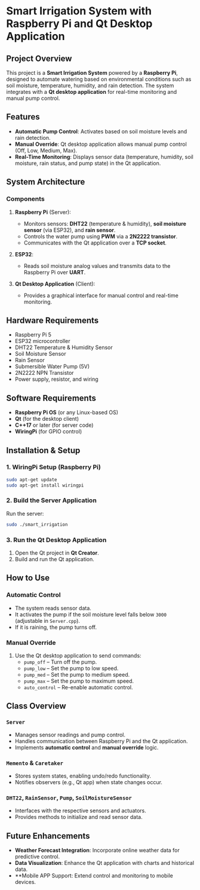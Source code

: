 
# Smart Irrigation System with Raspberry Pi and Qt Desktop Application

## Project Overview

This project is a **Smart Irrigation System** powered by a **Raspberry Pi**, designed to automate watering based on environmental conditions such as soil moisture, temperature, humidity, and rain detection. The system integrates with a **Qt desktop application** for real-time monitoring and manual pump control.

## Features

- **Automatic Pump Control**: Activates based on soil moisture levels and rain detection.
- **Manual Override**: Qt desktop application allows manual pump control (Off, Low, Medium, Max).
- **Real-Time Monitoring**: Displays sensor data (temperature, humidity, soil moisture, rain status, and pump state) in the Qt application.


## System Architecture

### Components

1. **Raspberry Pi** (Server):
   - Monitors sensors: **DHT22** (temperature & humidity), **soil moisture sensor** (via ESP32), and **rain sensor**.
   - Controls the water pump using **PWM** via a **2N2222 transistor**.
   - Communicates with the Qt application over a **TCP socket**.
   
2. **ESP32**:
   - Reads soil moisture analog values and transmits data to the Raspberry Pi over **UART**.
   
3. **Qt Desktop Application** (Client):
   - Provides a graphical interface for manual control and real-time monitoring.

## Hardware Requirements

- Raspberry Pi 5
- ESP32 microcontroller
- DHT22 Temperature & Humidity Sensor
- Soil Moisture Sensor
- Rain Sensor
- Submersible Water Pump (5V)
- 2N2222 NPN Transistor
- Power supply, resistor, and wiring

## Software Requirements

- **Raspberry Pi OS** (or any Linux-based OS)
- **Qt** (for the desktop client)
- **C++17** or later (for server code)
- **WiringPi** (for GPIO control)


## Installation & Setup

### 1. WiringPi Setup (Raspberry Pi)

```bash
sudo apt-get update
sudo apt-get install wiringpi
```

### 2. Build the Server Application

Run the server:
```bash
sudo ./smart_irrigation
```

### 3. Run the Qt Desktop Application

1. Open the Qt project in **Qt Creator**.
2. Build and run the Qt application.

## How to Use

### Automatic Control

- The system reads sensor data.
- It activates the pump if the soil moisture level falls below `3000` (adjustable in `Server.cpp`).
- If it is raining, the pump turns off.

### Manual Override

1. Use the Qt desktop application to send commands:
   - `pump_off` – Turn off the pump.
   - `pump_low` – Set the pump to low speed.
   - `pump_med` – Set the pump to medium speed.
   - `pump_max` – Set the pump to maximum speed.
   - `auto_control` – Re-enable automatic control.

## Class Overview

### `Server`

- Manages sensor readings and pump control.
- Handles communication between Raspberry Pi and the Qt application.
- Implements **automatic control** and **manual override** logic.

### `Memento` & `Caretaker`

- Stores system states, enabling undo/redo functionality.
- Notifies observers (e.g., Qt app) when state changes occur.

### `DHT22`, `RainSensor`, `Pump`, `SoilMoistureSensor`

- Interfaces with the respective sensors and actuators.
- Provides methods to initialize and read sensor data.

## Future Enhancements

- **Weather Forecast Integration**: Incorporate online weather data for predictive control.
- **Data Visualization**: Enhance the Qt application with charts and historical data.
- **Mobile APP Support: Extend control and monitoring to mobile devices.
